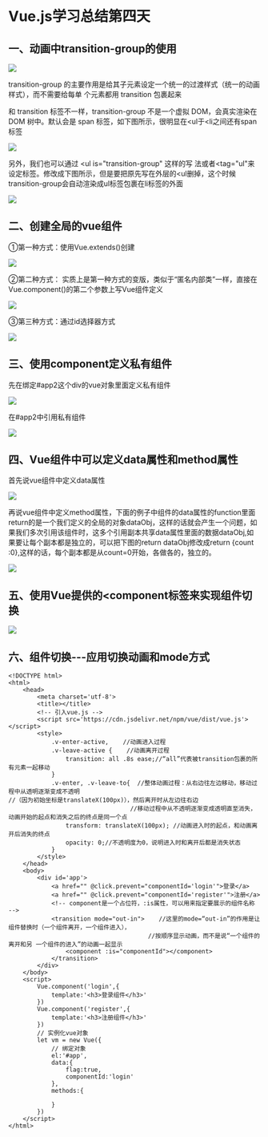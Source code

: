#                           Vue.js学习总结第四天

## 一、动画中transition-group的使用

![](https://javaalliance.oss-cn-shenzhen.aliyuncs.com/img/20190425212631.png)

transition-group 的主要作用是给其子元素设定一个统一的过渡样式（统一的动画样式），而不需要给每单
个元素都用 transition 包裹起来

和 transition 标签不一样，transition-group 不是一个虚拟 DOM，会真实渲染在 DOM
树中。默认会是 span 标签，如下图所示，很明显在<ul于<li之间还有span标签

![](https://javaalliance.oss-cn-shenzhen.aliyuncs.com/img/20190425212656.png)

另外，我们也可以通过 <ul is="transition-group" 这样的写
法或者<tag="ul"来设定标签。修改成下图所示，但是要把原先写在外层的<ul删掉，这个时候transition-group会自动渲染成ul标签包裹在li标签的外面

![](https://javaalliance.oss-cn-shenzhen.aliyuncs.com/img/20190425212736.png)



##  二、创建全局的vue组件

①第一种方式：使用Vue.extends()创建

![](https://javaalliance.oss-cn-shenzhen.aliyuncs.com/img/20190425212806.png)

②第二种方式：   实质上是第一种方式的变版，类似于“匿名内部类”一样，直接在Vue.component()的第二个参数上写Vue组件定义

![](https://javaalliance.oss-cn-shenzhen.aliyuncs.com/img/20190425212827.png)

③第三种方式：通过id选择器方式

![](https://javaalliance.oss-cn-shenzhen.aliyuncs.com/img/20190425212851.png)



##  三、使用component定义私有组件

先在绑定#app2这个div的vue对象里面定义私有组件

![](https://javaalliance.oss-cn-shenzhen.aliyuncs.com/img/20190425212909.png)

在#app2中引用私有组件

![](https://javaalliance.oss-cn-shenzhen.aliyuncs.com/img/20190425212924.png)



##    四、Vue组件中可以定义data属性和method属性

  首先说vue组件中定义data属性

![](https://javaalliance.oss-cn-shenzhen.aliyuncs.com/img/20190425212942.png)

再说vue组件中定义method属性，下面的例子中组件的data属性的function里面return的是一个我们定义的全局的对象dataObj，这样的话就会产生一个问题，如果我们多次引用该组件时，这多个引用副本共享data属性里面的数据dataObj,如果要让每个副本都是独立的，可以把下图的return dataObj修改成return {count :0},这样的话，每个副本都是从count=0开始，各做各的，独立的。

![](https://javaalliance.oss-cn-shenzhen.aliyuncs.com/img/20190425213003.png)

##   五、使用Vue提供的<component标签来实现组件切换

![](https://javaalliance.oss-cn-shenzhen.aliyuncs.com/img/20190425225302.png)

##   六、组件切换---应用切换动画和mode方式
```
<!DOCTYPE html>
<html>
    <head>
        <meta charset='utf-8'>
        <title></title>
        <!-- 引入vue.js -->
        <script src='https://cdn.jsdelivr.net/npm/vue/dist/vue.js'></script>
        <style>
            .v-enter-active,    //动画进入过程
            .v-leave-active {    //动画离开过程
                transition: all .8s ease;//“all”代表被transition包裹的所有元素一起移动
            }    
            .v-enter, .v-leave-to{  //整体动画过程：从右边往左边移动，移动过程中从透明逐渐变成不透明                                                                               //（因为初始坐标是translateX(100px)），然后离开时从左边往右边 
                                  //移动过程中从不透明逐渐变成透明直至消失，  动画开始的起点和消失之后的终点是同一个点
                transform: translateX(100px); //动画进入时的起点，和动画离开后消失的终点
                opacity: 0;//不透明度为0，说明进入时和离开后都是消失状态
            }
        </style>
    </head>
    <body>
        <div id='app'>
            <a href="" @click.prevent="componentId='login'">登录</a>
            <a href="" @click.prevent="componentId='register'">注册</a>
            <!-- component是一个占位符，:is属性，可以用来指定要展示的组件名称 -->
            <transition mode="out-in">    //这里的mode=“out-in”的作用是让组件替换时（一个组件离开，一个组件进入），
                                       //按顺序显示动画，而不是说“一个组件的离开和另 一个组件的进入”的动画一起显示
                <component :is="componentId"></component>
            </transition>           
        </div>  
    </body>
    <script>
        Vue.component('login',{
            template:'<h3>登录组件</h3>'
        })
        Vue.component('register',{
            template:'<h3>注册组件</h3>'
        })
        // 实例化vue对象
        let vm = new Vue({
            // 绑定对象
            el:'#app',
            data:{
                flag:true,
                componentId:'login'
            },
            methods:{
                
            }
        })
    </script>
</html>
```


